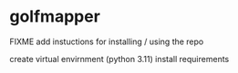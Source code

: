 # golfmapper
FIXME add instuctions for installing / using the repo


create virtual envirnment (python 3.11)
install requirements

```test inline
